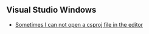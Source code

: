 ## Visual Studio Windows

* [Sometimes I can not open a csproj file in the editor](https://developercommunity.visualstudio.com/content/problem/484217/sometimes-i-can-not-open-a-csproj-file-in-the-edit.html)
